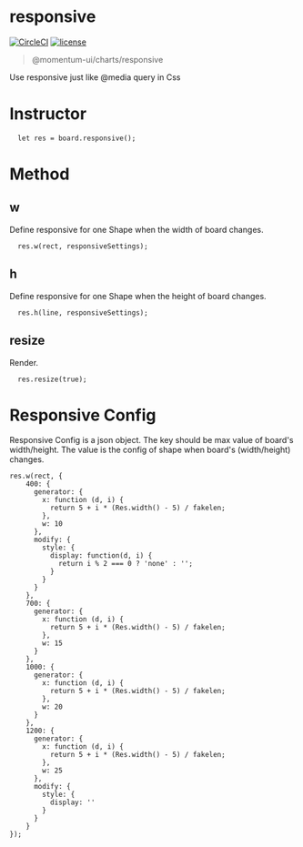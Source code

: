 # responsive

[![CircleCI](https://img.shields.io/circleci/project/github/momentum-design/momentum-ui/main.svg)](https://circleci.com/gh/momentum-design/momentum-ui/)
[![license](https://img.shields.io/github/license/momentum-design/momentum-ui.svg?color=blueviolet)](https://github.com/momentum-design/momentum-ui/blob/main/charts/LICENSE)

> @momentum-ui/charts/responsive

Use responsive just like @media query in Css

# Instructor

```
  let res = board.responsive();
```

# Method

## w

  Define responsive for one Shape when the width of board changes.

```
  res.w(rect, responsiveSettings);
```

## h

  Define responsive for one Shape when the height of board changes.

```
  res.h(line, responsiveSettings);
```

## resize

  Render.

```
  res.resize(true);
```

# Responsive Config

Responsive Config is a json object. The key should be max value of board's width/height. The value is the config of shape when board's (width/height) changes.

```
res.w(rect, {
	400: {
	  generator: {
	    x: function (d, i) {
	      return 5 + i * (Res.width() - 5) / fakelen;
	    },
	    w: 10
	  },
	  modify: {
	    style: {
	      display: function(d, i) {
	        return i % 2 === 0 ? 'none' : '';
	      }
	    }
	  }
	},
	700: {
	  generator: {
	    x: function (d, i) {
	      return 5 + i * (Res.width() - 5) / fakelen;
	    },
	    w: 15
	  }
	},
	1000: {
	  generator: {
	    x: function (d, i) {
	      return 5 + i * (Res.width() - 5) / fakelen;
	    },
	    w: 20
	  }
	},
	1200: {
	  generator: {
	    x: function (d, i) {
	      return 5 + i * (Res.width() - 5) / fakelen;
	    },
	    w: 25
	  },
	  modify: {
	    style: {
	      display: ''
	    }
	  }
	}
});
```
